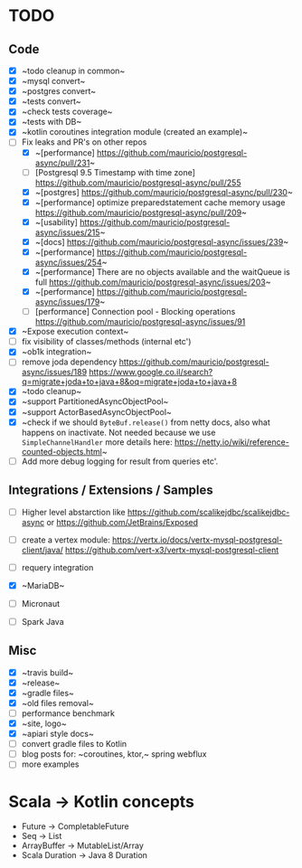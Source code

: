 # TODO

## Code

- [X] ~todo cleanup in common~
- [X] ~mysql convert~
- [X] ~postgres convert~
- [X] ~tests convert~
- [X] ~check tests coverage~
- [X] ~tests with DB~
- [X] ~kotlin coroutines integration module (created an example)~
- [ ] Fix leaks and PR's on other repos
  - [X] ~[performance] https://github.com/mauricio/postgresql-async/pull/231~
  - [ ] [Postgresql 9.5 Timestamp with time zone] https://github.com/mauricio/postgresql-async/pull/255
  - [X] ~[postgres] https://github.com/mauricio/postgresql-async/pull/230~
  - [X] ~[performance] optimize preparedstatement cache memory usage https://github.com/mauricio/postgresql-async/pull/209~
  - [X] ~[usability] https://github.com/mauricio/postgresql-async/issues/215~
  - [X] ~[docs] https://github.com/mauricio/postgresql-async/issues/239~
  - [X] ~[performance] https://github.com/mauricio/postgresql-async/issues/254~
  - [X] ~[performance] There are no objects available and the waitQueue is full https://github.com/mauricio/postgresql-async/issues/203~
  - [X] ~[performance] https://github.com/mauricio/postgresql-async/issues/179~
  - [ ] [performance] Connection pool - Blocking operations https://github.com/mauricio/postgresql-async/issues/91
- [X] ~Expose execution context~
- [ ] fix visibility of classes/methods (internal etc')
- [X] ~ob1k integration~
- [ ] remove joda dependency https://github.com/mauricio/postgresql-async/issues/189 https://www.google.co.il/search?q=migrate+joda+to+java+8&oq=migrate+joda+to+java+8
- [X] ~todo cleanup~
- [X] ~support PartitionedAsyncObjectPool~
- [X] ~support ActorBasedAsyncObjectPool~
- [X] ~check if we should `ByteBuf.release()` from netty docs, also what happens on inactivate. Not needed because we use `SimpleChannelHandler` more details here: https://netty.io/wiki/reference-counted-objects.html~
- [ ] Add more debug logging for result from queries etc'.

## Integrations / Extensions / Samples

- [ ] Higher level abstarction like https://github.com/scalikejdbc/scalikejdbc-async or https://github.com/JetBrains/Exposed
- [ ] create a vertex module: https://vertx.io/docs/vertx-mysql-postgresql-client/java/ https://github.com/vert-x3/vertx-mysql-postgresql-client
- [ ] requery integration
- [X] ~MariaDB~
- [ ] Micronaut
- [ ] Spark Java


## Misc

- [X] ~travis build~
- [X] ~release~
- [X] ~gradle files~
- [X] ~old files removal~
- [ ] performance benchmark
- [X] ~site, logo~
- [X] ~apiari style docs~
- [ ] convert gradle files to Kotlin
- [ ] blog posts for: ~coroutines, ktor,~ spring webflux
- [ ] more examples

# Scala -> Kotlin concepts

* Future -> CompletableFuture
* Seq -> List
* ArrayBuffer -> MutableList/Array
* Scala Duration -> Java 8 Duration
